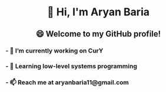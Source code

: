 <h1 align="center">👋 Hi, I'm Aryan Baria</h1>

<h2 align="center">😄 Welcome to my GitHub profile!</h2>
<h3>- 🔭 I’m currently working on CurY</h3>
<h3>- 🌱 Learning low-level systems programming</h3>
<h3>- 📫 Reach me at aryanbaria11@gmail.com</h3>
<!--
**AryanBaria/AryanBaria** is a ✨ _special_ ✨ repository because its `README.md` (this file) appears on your GitHub profile.

Here are some ideas to get you started:

- 🔭 I’m currently working on ...
- 🌱 I’m currently learning ...
- 👯 I’m looking to collaborate on ...
- 🤔 I’m looking for help with ...
- 💬 Ask me about ...
- 📫 How to reach me: ...
- 😄 Pronouns: ...
- ⚡ Fun fact: ...
-->

